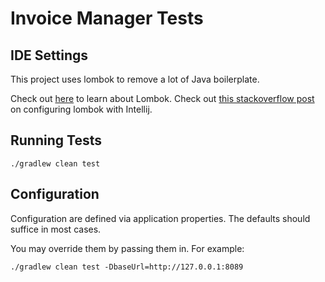 # Invoice Manager Tests

## IDE Settings

This project uses lombok to remove a lot of Java boilerplate. 

Check out [here](https://projectlombok.org/) to learn about Lombok. 
Check out [this stackoverflow post](https://stackoverflow.com/questions/24006937/lombok-annotations-do-not-compile-under-intellij-idea) on configuring lombok with Intellij.

## Running Tests

    ./gradlew clean test
    
## Configuration

Configuration are defined via application properties. The defaults should suffice in most cases.

You may override them by passing them in. For example:

    ./gradlew clean test -DbaseUrl=http://127.0.0.1:8089
